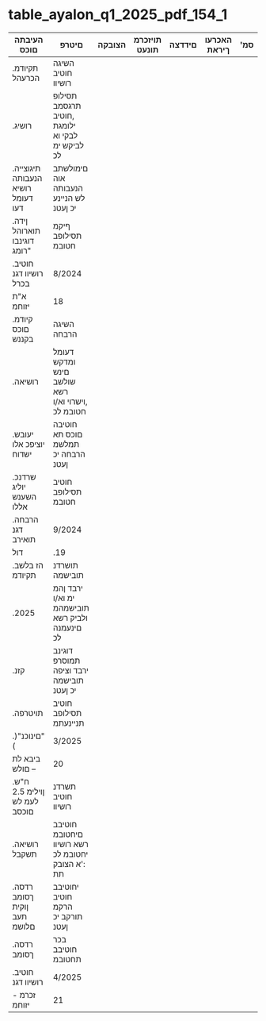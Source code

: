 # table_ayalon_q1_2025_pdf_154_1

| העיבתה םוכס | םיטרפ | הצובקה | תויזכרמ תונעט | םידדצה | האכרעו ךיראת | 'סמ |
|---|---|---|---|---|---|---|
| .תקיודמ הכרעהל | השיגה חוטיב רושיוו |  |  |  |  |  |
| .רושיג | תסילופ תרגסמב ,חוטיב ילומגת לבקי וא לביקש ימ לכ |  |  |  |  |  |
| .תיגוצייה הנעבותה רושיא דעומל דעו | םימולשתב אוה הנעבותה לש הניינע יכ ןעטנ |  |  |  |  |  |
| .ןידה תוארוהל דוגינבו "רומג | ףיקמ תסילופב חטובמ |  |  |  |  |  |
| .חוטיב רושיוו דגנ בכרל | 8/2024 |  |  |  |  |  |
| א"ת יזוחמ | 18 |  |  |  |  |  |
| .קיודמ םוכס בקננש | השיגה הרבחה |  |  |  |  |  |
| .רושיאה | דעומל ומדקש םינש שולשב רשא ,וישרוי וא/ו חטובמ לכ |  |  |  |  |  |
| .יעובש יוציפכ אלו ישדוח | חוטיבה םוכס תא תמלשמ הרבחה יכ ןעטנ |  |  |  |  |  |
| .שרדנכ יוליג השענש אללו | חוטיב תסילופב חטובמ |  |  |  |  |  |
| .הרבחה דגנ תואירב | 9/2024 |  |  |  |  |  |
| דול | .19 |  |  |  |  |  |
| .הז בלשב תקיודמ | תושרדנ תובישמה |  |  |  |  |  |
| .2025 | ירבד ןהמ ימ וא/ו תובישמהמ ולביק רשא םינעמנה לכ |  |  |  |  |  |
| .קזנ | דוגינב תמוסרפ ירבד וציפה תובישמה יכ ןעטנ |  |  |  |  |  |
| .תויטרפה | חוטיב תסילופב תניינעתמ |  |  |  |  |  |
| .)"םינוכנ"( | 3/2025 |  |  |  |  |  |
| ביבא לת – םולש | 20 |  |  |  |  |  |
| .ח"ש ןוילימ 2.5 לעמ לש םוכסב | תשרדנ חוטיב רושיוו |  |  |  |  |  |
| .רושיאה תשקבל | חוטיבב םיחטובמ רשא רושיוו יחטובמ לכ :'א הצובק תת |  |  |  |  |  |
| .רדסה ךסומב ןוקית תעב םלושמ | יחוטיבב חוטיב הרקמ תורקב יכ ןעטנ |  |  |  |  |  |
| .רדסה ךסומב | בכר חוטיבב תחטובמ |  |  |  |  |  |
| .חוטיב רושיוו דגנ | 4/2025 |  |  |  |  |  |
| זכרמ - יזוחמ | 21 |  |  |  |  |  |
